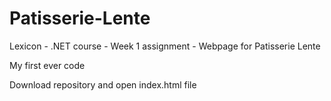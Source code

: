# Patisserie-Lente
Lexicon - .NET course - Week 1 assignment - Webpage for Patisserie Lente

My first ever code

Download repository and open index.html file
